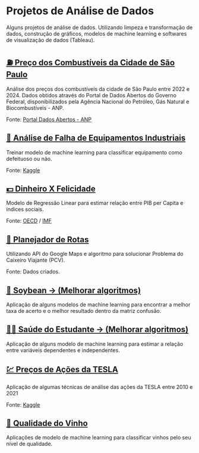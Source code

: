 # Projetos de Análise de Dados

Alguns projetos de análise de dados. Utilizando limpeza e transformação de dados, construção de gráficos, modelos de machine learning e softwares de visualização de dados (Tableau).

## [:fuelpump: Preço dos Combustíveis da Cidade de São Paulo](https://github.com/Rafael-soares-oliveira/cientista_dados/tree/main/combustiveis_br_sp)

Análise dos preços dos combustíveis da cidade de São Paulo entre 2022 e 2024. Dados obtidos através do Portal de Dados Abertos do Governo Federal, disponibilizados pela Agência Nacional do Petróleo, Gás Natural e Biocombustíveis - ANP.

Fonte: [Portal Dados Abertos - ANP](https://dados.gov.br/dados/conjuntos-dados/serie-historica-de-precos-de-combustiveis-e-de-glp)

## [:wrench: Análise de Falha de Equipamentos Industriais](https://github.com/Rafael-soares-oliveira/cientista_dados/tree/main/industrial_equipment_monitoring)

Treinar modelo de machine learning para classificar equipamento como defeituoso ou não.

Fonte: [Kaggle](https://www.kaggle.com/datasets/dnkumars/industrial-equipment-monitoring-dataset/data)

## [:dollar: Dinheiro X Felicidade](https://github.com/Rafael-soares-oliveira/cientista_dados/tree/main/money_bring_happiness)

Modelo de Regressão Linear para estimar relação entre PIB per Capita e índices sociais.

Fonte: [OECD](https://homl.info/4) / [IMF](https://homl.info/5)

## [:truck: Planejador de Rotas](https://github.com/Rafael-soares-oliveira/cientista_dados/tree/main/planejador_rotas)

Utilizando API do Google Maps e algoritmo para solucionar Problema do Caixeiro Viajante (PCV).

Fonte: Dados criados.

## [:robot: Soybean -> (Melhorar algoritmos)](https://github.com/Rafael-soares-oliveira/cientista_dados/tree/main/soybean)

Aplicação de alguns modelos de machine learning para encontrar a melhor taxa de acerto e o melhor resultado dentro da matriz confusão.

## [:student: Saúde do Estudante -> (Melhorar algoritmos)](https://github.com/Rafael-soares-oliveira/cientista_dados/tree/main/student_health_and_attendance)

Aplicação de alguns modelo de machine learning para estimar a relação entre variáveis dependentes e independentes.

## [:chart: Preços de Ações da TESLA](https://github.com/Rafael-soares-oliveira/cientista_dados/tree/main/tesla_stock_market)

Aplicação de algumas técnicas de análise das ações da TESLA entre 2010 e 2021

Fonte: [Kaggle](https://www.kaggle.com/datasets/abhimaneukj/tesla-inc-tsla-dataset)

## [:wine_glass: Qualidade do Vinho](https://github.com/Rafael-soares-oliveira/cientista_dados/tree/main/wine_quality)

Aplicações de modelo de machine learning para classificar vinhos pelo seu nível de qualidade.
